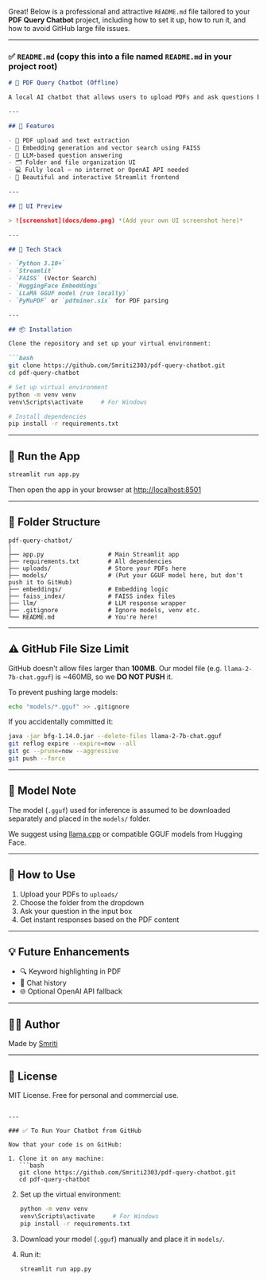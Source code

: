 Great! Below is a professional and attractive `README.md` file tailored to your **PDF Query Chatbot** project, including how to set it up, how to run it, and how to avoid GitHub large file issues.

---

### ✅ `README.md` (copy this into a file named `README.md` in your project root)

````markdown
# 🤖 PDF Query Chatbot (Offline)

A local AI chatbot that allows users to upload PDFs and ask questions based on the document content. Perfect for querying tenders, reports, contracts, or any official documents using LLM intelligence — all running **offline**.

---

## 🚀 Features

- 📄 PDF upload and text extraction
- 🧠 Embedding generation and vector search using FAISS
- 🤖 LLM-based question answering
- 🗂️ Folder and file organization UI
- 💻 Fully local — no internet or OpenAI API needed
- 🎨 Beautiful and interactive Streamlit frontend

---

## 📸 UI Preview

> ![screenshot](docs/demo.png) *(Add your own UI screenshot here)*

---

## 🧰 Tech Stack

- `Python 3.10+`
- `Streamlit`
- `FAISS` (Vector Search)
- `HuggingFace Embeddings`
- `LLaMA GGUF model (run locally)`
- `PyMuPDF` or `pdfminer.six` for PDF parsing

---

## 📦 Installation

Clone the repository and set up your virtual environment:

```bash
git clone https://github.com/Smriti2303/pdf-query-chatbot.git
cd pdf-query-chatbot

# Set up virtual environment
python -m venv venv
venv\Scripts\activate     # For Windows

# Install dependencies
pip install -r requirements.txt
````

---

## 🏃 Run the App

```bash
streamlit run app.py
```

Then open the app in your browser at [http://localhost:8501](http://localhost:8501)

---

## 📁 Folder Structure

```
pdf-query-chatbot/
│
├── app.py                  # Main Streamlit app
├── requirements.txt        # All dependencies
├── uploads/                # Store your PDFs here
├── models/                 # (Put your GGUF model here, but don't push it to GitHub)
├── embeddings/             # Embedding logic
├── faiss_index/            # FAISS index files
├── llm/                    # LLM response wrapper
├── .gitignore              # Ignore models, venv etc.
└── README.md               # You're here!
```

---

## ⚠️ GitHub File Size Limit

GitHub doesn't allow files larger than **100MB**. Our model file (e.g. `llama-2-7b-chat.gguf`) is \~460MB, so we **DO NOT PUSH** it.

To prevent pushing large models:

```bash
echo "models/*.gguf" >> .gitignore
```

If you accidentally committed it:

```bash
java -jar bfg-1.14.0.jar --delete-files llama-2-7b-chat.gguf
git reflog expire --expire=now --all
git gc --prune=now --aggressive
git push --force
```

---

## 🧠 Model Note

The model (`.gguf`) used for inference is assumed to be downloaded separately and placed in the `models/` folder.

We suggest using [llama.cpp](https://github.com/ggerganov/llama.cpp) or compatible GGUF models from Hugging Face.

---

## 🙋 How to Use

1. Upload your PDFs to `uploads/`
2. Choose the folder from the dropdown
3. Ask your question in the input box
4. Get instant responses based on the PDF content

---

## 💡 Future Enhancements

* 🔍 Keyword highlighting in PDF
* 📌 Chat history
* 🌐 Optional OpenAI API fallback

---

## 👩‍💻 Author

Made by [Smriti](https://github.com/Smriti2303)

---

## 📜 License

MIT License. Free for personal and commercial use.

````

---

### ✅ To Run Your Chatbot from GitHub

Now that your code is on GitHub:

1. Clone it on any machine:
   ```bash
   git clone https://github.com/Smriti2303/pdf-query-chatbot.git
   cd pdf-query-chatbot
````

2. Set up the virtual environment:

   ```bash
   python -m venv venv
   venv\Scripts\activate     # For Windows
   pip install -r requirements.txt
   ```

3. Download your model (`.gguf`) manually and place it in `models/`.

4. Run it:

   ```bash
   streamlit run app.py
   ```

